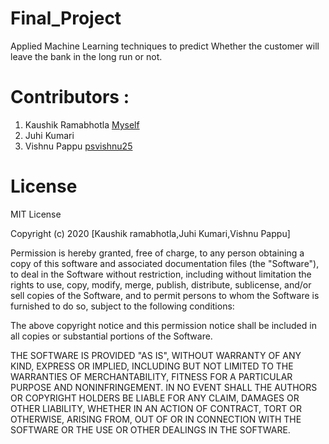 # Final_Project

Applied Machine Learning techniques to predict Whether the customer will leave the bank in the long run or not.

# Contributors : 
1. Kaushik Ramabhotla  [Myself](https://github.com/kaushikramabhotla)
2. Juhi Kumari         []()
3. Vishnu Pappu        [psvishnu25](https://github.com/psvishnu25)

# License

MIT License

Copyright (c) 2020 [Kaushik ramabhotla,Juhi Kumari,Vishnu Pappu]

Permission is hereby granted, free of charge, to any person obtaining a copy
of this software and associated documentation files (the "Software"), to deal
in the Software without restriction, including without limitation the rights
to use, copy, modify, merge, publish, distribute, sublicense, and/or sell
copies of the Software, and to permit persons to whom the Software is
furnished to do so, subject to the following conditions:

The above copyright notice and this permission notice shall be included in all
copies or substantial portions of the Software.

THE SOFTWARE IS PROVIDED "AS IS", WITHOUT WARRANTY OF ANY KIND, EXPRESS OR
IMPLIED, INCLUDING BUT NOT LIMITED TO THE WARRANTIES OF MERCHANTABILITY,
FITNESS FOR A PARTICULAR PURPOSE AND NONINFRINGEMENT. IN NO EVENT SHALL THE
AUTHORS OR COPYRIGHT HOLDERS BE LIABLE FOR ANY CLAIM, DAMAGES OR OTHER
LIABILITY, WHETHER IN AN ACTION OF CONTRACT, TORT OR OTHERWISE, ARISING FROM,
OUT OF OR IN CONNECTION WITH THE SOFTWARE OR THE USE OR OTHER DEALINGS IN THE
SOFTWARE.
